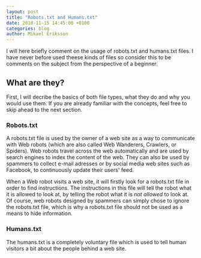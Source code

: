 ```yaml
---
layout: post
title: "Robots.txt and Humans.txt"
date: 2018-11-15 14:45:00 +0100
categories: blog
author: Mikael Eriksson
---
```

I will here briefly comment on the usage of robots.txt and humans.txt files. I have never before used theese kinds of files so consider this to be comments on the subject from the perspective of a beginner.

## What are they?
First, I will decribe the basics of both file types, what they do and why you would use them. If you are already familiar with the concepts, feel free to skip ahead to the next section.

### Robots.txt
A robots.txt file is used by the owner of a web site as a way to communicate with Web robots (which are also called Web Wanderers, Crawlers, or Spiders). Web robots travel across the web automatically and are used by search engines to index the content of the web. They can also be used by spammers to collect e-mail adresses or by social media web sites such as Facebook, to continuously update their users' feed.

When a Web robot visits a web site, it will firstly look for a robots.txt file in order to find instructions. The instructions in this file will tell the robot what it is allowed to look at, by telling the robot what it is *not allowed* to look at. Of course, web robots designed by spammers can simply chose to ignore the robots.txt file, which is why a robots.txt file should not be used as a means to hide information.

### Humans.txt
The humans.txt is a completely voluntary file which is used to tell human visitors a bit about the people behind a web site. 
